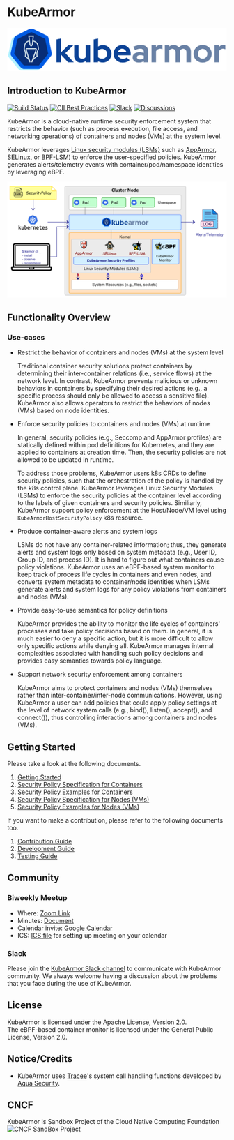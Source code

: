 # KubeArmor

![KubeArmor Logo](.gitbook/assets/logo.png)

## Introduction to KubeArmor

[![Build Status](https://github.com/kubearmor/KubeArmor/actions/workflows/ci-go.yml/badge.svg)](https://github.com/kubearmor/KubeArmor/actions/workflows/ci-go.yml/)
[![CII Best Practices](https://bestpractices.coreinfrastructure.org/projects/5401/badge)](https://bestpractices.coreinfrastructure.org/projects/5401)
[![Slack](https://KubeArmor.herokuapp.com/badge.svg)](https://KubeArmor.herokuapp.com)
[![Discussions](https://img.shields.io/badge/Got%20Questions%3F-Chat-Violet)](https://github.com/kubearmor/KubeArmor/discussions)

KubeArmor is a cloud-native runtime security enforcement system that restricts the behavior \(such as process execution, file access, and networking operations\) of containers and nodes (VMs) at the system level.

KubeArmor leverages [Linux security modules \(LSMs\)](https://en.wikipedia.org/wiki/Linux_Security_Modules) such as [AppArmor](https://en.wikipedia.org/wiki/AppArmor), [SELinux](https://en.wikipedia.org/wiki/Security-Enhanced_Linux), or [BPF-LSM](https://lwn.net/Articles/808048/)\) to enforce the user-specified policies. KubeArmor generates alerts/telemetry events with container/pod/namespace identities by leveraging eBPF.

![KubeArmor High Level Design](.gitbook/assets/kubearmor_overview.png)

## Functionality Overview

### Use-cases
- Restrict the behavior of containers and nodes (VMs) at the system level

  Traditional container security solutions protect containers by determining their inter-container relations \(i.e., service flows\) at the network level. In contrast, KubeArmor prevents malicious or unknown behaviors in containers by specifying their desired actions \(e.g., a specific process should only be allowed to access a sensitive file\). KubeArmor also allows operators to restrict the behaviors of nodes (VMs) based on node identities.

- Enforce security policies to containers and nodes (VMs) at runtime

  In general, security policies \(e.g., Seccomp and AppArmor profiles\) are statically defined within pod definitions for Kubernetes, and they are applied to containers at creation time. Then, the security policies are not allowed to be updated in runtime.

  To address those problems, KubeArmor users k8s CRDs to define security policies, such that the orchestration of the policy is handled by the k8s control plane. KubeArmor leverages Linux Security Modules (LSMs) to enforce the security policies at the container level according to the labels of given containers and security policies. Similiarly, KubeArmor support policy enforcement at the Host/Node/VM level using `KubeArmorHostSecurityPolicy` k8s resource.

- Produce container-aware alerts and system logs

  LSMs do not have any container-related information; thus, they generate alerts and system logs only based on system metadata \(e.g., User ID, Group ID, and process ID\). It is hard to figure out what containers cause policy violations. KubeArmor uses an eBPF-based system monitor to keep track of process life cycles in containers and even nodes, and converts system metadata to container/node identities when LSMs generate alerts and system logs for any policy violations from containers and nodes (VMs).

- Provide easy-to-use semantics for policy definitions

  KubeArmor provides the ability to monitor the life cycles of containers' processes and take policy decisions based on them. In general, it is much easier to deny a specific action, but it is more difficult to allow only specific actions while denying all. KubeArmor manages internal complexities associated with handling such policy decisions and provides easy semantics towards policy language.

- Support network security enforcement among containers

  KubeArmor aims to protect containers and nodes (VMs) themselves rather than inter-container/inter-node communications. However, using KubeArmor a user can add policies that could apply policy settings at the level of network system calls \(e.g., bind\(\), listen\(\), accept\(\), and connect\(\)\), thus controlling interactions among containers and nodes (VMs).

## Getting Started

Please take a look at the following documents.

1. [Getting Started](getting-started/deployment_guide.md)
2. [Security Policy Specification for Containers](getting-started/security_policy_specification.md)
3. [Security Policy Examples for Containers](getting-started/security_policy_examples.md)
4. [Security Policy Specification for Nodes (VMs)](getting-started/host_security_policy_specification.md)
5. [Security Policy Examples for Nodes (VMs)](getting-started/host_security_policy_examples.md)

If you want to make a contribution, please refer to the following documents too.

1. [Contribution Guide](contribution/contribution_guide.md)
2. [Development Guide](contribution/development_guide.md)
3. [Testing Guide](contribution/testing_guide.md)

## Community

### Biweekly Meetup

- Where: [Zoom Link](https://bit.ly/KubeArmor-zoom)
- Minutes: [Document](https://docs.google.com/document/d/1IqIIG9Vz-PYpbUwrH0u99KYEM1mtnYe6BHrson4NqEs/edit)
- Calendar invite: [Google Calendar](https://calendar.google.com/event?action=TEMPLATE&tmeid=MWN0MTlzYWFoM2tkcXZidTk1cHZjNjNyOGtfMjAyMjAyMTBUMTUwMDAwWiBjXzJmMXRiYnNqNWdrNmdnbGpzMzA4NnAwamw4QGc&tmsrc=c_2f1tbbsj5gk6ggljs3086p0jl8%40group.calendar.google.com&scp=ALL)
- ICS: [ICS file](getting-started/resources/KubeArmorMeetup.ics) for setting up meeting on your calendar

### Slack

Please join the [KubeArmor Slack channel](https://KubeArmor.herokuapp.com) to communicate with KubeArmor community. We always welcome having a discussion about the problems that you face during the use of KubeArmor.

## License

KubeArmor is licensed under the Apache License, Version 2.0.  
The eBPF-based container monitor is licensed under the General Public License, Version 2.0.

## Notice/Credits

- KubeArmor uses [Tracee](https://github.com/aquasecurity/tracee/)'s system call handling functions developed by [Aqua Security](https://aquasec.com).

## CNCF

KubeArmor is Sandbox Project of the Cloud Native Computing Foundation
![CNCF SandBox Project](.gitbook/assets/cncf-sandbox.png)
